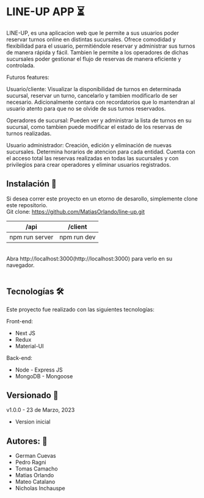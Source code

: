 # LINE-UP APP :hourglass_flowing_sand:

LINE-UP, es una aplicacion web que le permite a sus usuarios poder reservar turnos online en distintas sucursales.
Ofrece comodidad y flexibilidad para el usuario, permitiéndole reservar y administrar sus turnos de manera rápida y fácil. Tambien le permite a los operadores de dichas sucursales poder gestionar el flujo de reservas de manera eficiente y controlada.

Futuros features:

Usuario/cliente: Visualizar la disponibilidad de turnos en determinada sucursal, reservar un turno, cancelarlo y tambien modificarlo de ser necesario. Adicionalmente contara con recordatorios que lo mantendran al usuario atento para que no se olvide de sus turnos reservados.

Operadores de sucursal: Pueden ver y administrar la lista de turnos en su sucursal, como tambien puede modificar el estado de los reservas de turnos realizadas.

Usuario administrador: Creación, edición y eliminación de nuevas sucursales. Determina horarios de atencion para cada entidad. Cuenta con el acceso total las reservas realizadas en todas las sucursales y con privilegios para crear operadores y eliminar usuarios registrados.

## Instalación 🔧

Si desea correr este proyecto en un etorno de desarollo, simplemente clone este repositorio.
<br>
Git clone: https://github.com/MatiasOrlando/line-up.git

| /api           | /client     |
| -------------- | ----------- |
| npm run server | npm run dev |

<br>
Abra http://localhost:3000(http://localhost:3000) para verlo en su navegador.
<br>
<br>

## Tecnologías 🛠️

Este proyecto fue realizado con las siguientes tecnologías:

Front-end:

<ul>
<li>Next JS</li>
<li>Redux</li>
<li>Material-UI</li>
</ul>

Back-end:

<ul>
<li>Node - Express JS</li>
<li>MongoDB - Mongoose</li>
</ul>

## Versionado 📝

v1.0.0 - 23 de Marzo, 2023

<ul>
<li>Version inicial</li>
</ul>

## Autores: 🚀

<ul>
<li>German Cuevas</li>
<li>Pedro Ragni</li>
<li>Tomas Camacho</li>
<li>Matias Orlando</li>
<li>Mateo Catalano</li>
<li>Nicholas Inchauspe</li>
</ul>
